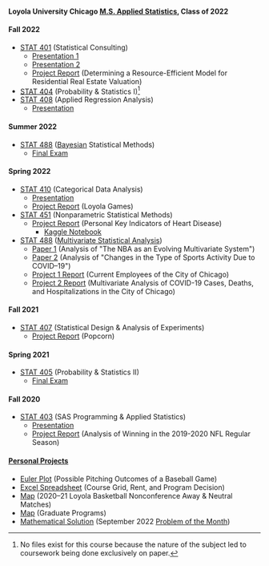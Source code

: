 #### Loyola University Chicago [M.S. Applied Statistics](https://catalog.luc.edu/graduate-professional/graduate-school/arts-sciences/mathematics-statistics/applied-statistics-ms/#curriculumtext), Class of 2022
#### Fall 2022
- [STAT 401](https://www.luc.edu/math/academics/courses/gradstat/stat495statisticalconsultingcapstone) (Statistical Consulting)
  - [Presentation 1](STAT%20401%20–%20Statistical%20Consulting/Presentation%201%20(Loyola%20Games%20Version%202.0).pdf)
  - [Presentation 2](STAT%20401%20–%20Statistical%20Consulting/Presentation%202%20(Nonparametric%20Tests).pdf)
  - [Project Report](STAT%20401%20–%20Statistical%20Consulting/Project%20(Determining%20a%20Resource-Efficient%20Model%20for%20Residential%20Real%20Estate%20Valuation)/Project%20Report.pdf) (Determining a Resource-Efficient Model for Residential Real Estate Valuation)
- [STAT 404](https://www.luc.edu/math/academics/courses/gradstat/math/academics/courses/math404) (Probability & Statistics I)[^1]
- [STAT 408](https://www.luc.edu/math/academics/courses/stat408) (Applied Regression Analysis)
  - [Presentation](STAT%20408%20–%20Applied%20Regression%20Analysis/Project%20(Personal%20Key%20Indicators%20of%20Heart%20Disease)/Project%20Presentation.pdf)
#### Summer 2022
- [STAT 488](https://www.luc.edu/math/academics/courses/stat488) ([Bayesian](http://gauss.math.luc.edu/info/courses/fall/2017/detail/#502-STAT488) Statistical Methods)
  - [Final Exam](STAT%20488%20–%20Bayesian%20Statistical%20Methods/Final%20Exam.pdf)
#### Spring 2022
- [STAT 410](https://www.luc.edu/math/academics/courses/stat410) (Categorical Data Analysis)
  - [Presentation](STAT%20410%20–%20Categorical%20Data%20Analysis/Project%20(Loyola%20Games)/Project%20Presentation.pdf)
  - [Project Report](STAT%20410%20–%20Categorical%20Data%20Analysis/Project%20(Loyola%20Games)/Project%20Report.pdf) (Loyola Games)
- [STAT 451](https://www.luc.edu/math/academics/courses/gradstat/stat451appliednonparametricmethods) (Nonparametric Statistical Methods)
  - [Project Report](STAT%20451%20–%20Nonparametric%20Statistical%20Methods/Project%20(Personal%20Key%20Indicators%20of%20Heart%20Disease)/Project%20Report.pdf) (Personal Key Indicators of Heart Disease)
    - [Kaggle Notebook](https://www.kaggle.com/code/charleshwang/stat-451-project)
- [STAT 488](https://www.luc.edu/math/academics/courses/stat488) ([Multivariate Statistical Analysis](http://gauss.math.luc.edu/info/courses/spring/2022/detail/#807-STAT488))
  - [Paper 1](STAT%20488%20–%20Multivariate%20Statistical%20Analysis/Paper%201%20(The%20NBA%20as%20an%20Evolving%20Multivariate%20System)/Paper%201.pdf) (Analysis of "The NBA as an Evolving Multivariate System")
  - [Paper 2](STAT%20488%20–%20Multivariate%20Statistical%20Analysis/Paper%202%20(Changes%20in%20the%20Type%20of%20Sports%20Activity%20Due%20to%20COVID-19)/Paper%202.pdf) (Analysis of "Changes in the Type of Sports Activity Due to COVID–19")
  - [Project 1 Report](STAT%20488%20–%20Multivariate%20Statistical%20Analysis/Project%201%20(Current%20Employees%20of%20the%20City%20of%20Chicago)/Project%201%20Report.pdf) (Current Employees of the City of Chicago)
  - [Project 2 Report](STAT%20488%20–%20Multivariate%20Statistical%20Analysis/Project%202%20(Multivariate%20Analysis%20of%20COVID-19%20Cases%2C%20Deaths%2C%20and%20Hospitalizations%20in%20the%20City%20of%20Chicago)/Project%202%20Report.pdf) (Multivariate Analysis of COVID-19 Cases, Deaths, and Hospitalizations in the City of Chicago)
#### Fall 2021
- [STAT 407](https://www.luc.edu/math/academics/courses/stat407) (Statistical Design & Analysis of Experiments)
  - [Project Report](STAT%20407%20–%20Statistical%20Design%20%26%20Analysis%20of%20Experiments/Project%20Report%20(Popcorn).pdf) (Popcorn)
#### Spring 2021
- [STAT 405](https://www.luc.edu/math/academics/courses/gradstat/math/academics/courses/math405) (Probability & Statistics II)
  - [Final Exam](STAT%20405%20–%20Probability%20%26%20Statistics%20II/Final%20Exam.pdf)
#### Fall 2020
- [STAT 403](https://www.luc.edu/math/academics/courses/stat403) (SAS Programming & Applied Statistics)
  - [Presentation](STAT%20403%20–%20SAS%20Programming%20%26%20Applied%20Statistics/Project%20(Analysis%20of%20Winning%20in%20the%202019–2020%20NFL%20Regular%20Season)/Project%20Presentation.pdf)
  - [Project Report](STAT%20403%20–%20SAS%20Programming%20%26%20Applied%20Statistics/Project%20(Analysis%20of%20Winning%20in%20the%202019–2020%20NFL%20Regular%20Season)/Project%20Report.pdf) (Analysis of Winning in the 2019-2020 NFL Regular Season)
#### [Personal Projects](Personal%20Projects)
- [Euler Plot](Personal%20Projects/Summer%202020/Euler%20Plot%20(Baseball%20Pitching%20Outcomes).pdf) (Possible Pitching Outcomes of a Baseball Game)
- [Excel Spreadsheet](Personal%20Projects/Summer%202020/Course%20Grid%2C%20Rent%2C%20and%20Program%20Spreadsheet.xlsx) (Course Grid, Rent, and Program Decision)
- [Map](Personal%20Projects/Summer%202020/Map%20(2020–21%20Loyola%20Basketball%20Nonconference%20Away%20%26%20Neutral%20Matches).pdf) (2020–21 Loyola Basketball Nonconference Away & Neutral Matches)
- [Map](Personal%20Projects/Summer%202020/Map%20(Graduate%20Programs).pdf) (Graduate Programs)
- [Mathematical Solution](Personal%20Projects/Fall%202022/September%202022%20Problem%20of%20the%20Month%20Solution.pdf) (September 2022 [Problem of the Month](https://www.luc.edu/math/problemofthemonth))
[^1]: No files exist for this course because the nature of the subject led to coursework being done exclusively on paper.
